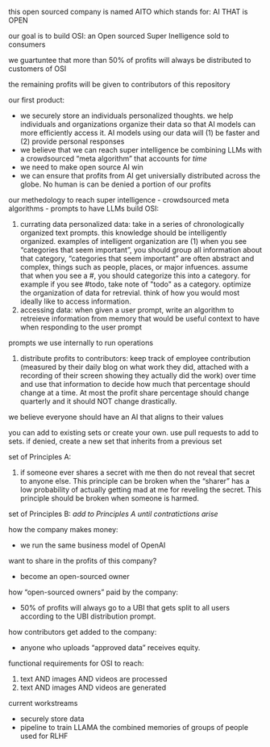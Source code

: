 this open sourced company is named AITO which stands for: AI THAT is OPEN

our goal is to build OSI: an Open sourced Super Inelligence sold to consumers  

we guartuntee that more than 50% of profits will always be distributed to customers of OSI

the remaining profits will be given to contributors of this repository



our first product: 
- we securely store an individuals personalized thoughts. we help individuals and organizations organize their data so that AI models can more efficiently access it. AI models using our data will (1) be faster and (2) provide personal responses
- we believe that we can reach super intelligence be combining LLMs with a crowdsourced “meta algorithm” that accounts for *time*
- we need to make open source AI win
- we can ensure that profits from AI get universially distributed across the globe. No human is can be denied a portion of our profits



our methedology to reach super intelligence - crowdsourced meta algorithms - prompts to have LLMs build OSI:
1. currating data personalized data: take in a series of chronologically organized text prompts. this knowledge should be intelligently organized. examples of intelligent organization are (1) when you see “categories that seem important”, you should group all information about that category, “categories that seem important” are often abstract and complex, things such as people, places, or major infuences. assume that when you see a #, you should categorize this into a category. for example if you see #todo, take note of "todo" as a category. optimize the organization of data for retrevial. think of how you would most ideally like to access information.
2. accessing data: when given a user prompt, write an algorithm to retreieve information from memory that would be useful context to have when responding to the user prompt

prompts we use internally to run operations
1. distribute profits to contributors: keep track of employee contribution (measured by their daily blog on what work they did, attached with a recording of their screen showing they actually did the work) over time and use that information to decide how much that percentage should change at a time. At most the profit share percentage should change quarterly and it should NOT change drastically. 



we believe everyone should have an AI that aligns to their values

you can add to existing sets or create your own. use pull requests to add to sets. if denied, create a new set that inherits from a previous set

set of Principles A: 
1. if someone ever shares a secret with me then do not reveal that secret to anyone else. This principle can be broken when the “sharer” has a low probability of actually getting mad at me for reveling the secret. This principle should be broken when someone is harmed. 

set of Principles B:
*add to Principles A until contratictions arise*



how the company makes money:
- we run the same business model of OpenAI

want to share in the profits of this company? 
- become an open-sourced owner

how “open-sourced owners”  paid by the company:
- 50% of profits will always go to a UBI that gets split to all users according to the UBI distribution prompt.

how contributors get added to the company:
- anyone who uploads “approved data” receives equity.



functional requirements for OSI to reach:
1. text AND images AND videos are processed
2. text AND images AND videos are generated



current workstreams
- securely store data
- pipeline to train LLAMA the combined memories of groups of people used for RLHF
